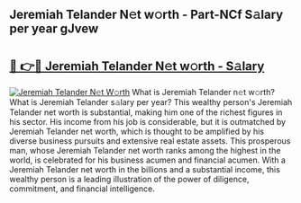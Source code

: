 ## Jeremiah Telander N𝚎t w𝚘rth - Part-NCf S𝚊lary per year gJvew

# <h2><a href="http://gc1givt.nevu.top/?p=Jeremiah+Telander">🔗 👉🔴 Jeremiah Telander N𝚎t w𝚘rth - S𝚊lary</a></h2>

[![Jeremiah Telander N𝚎t W𝚘rth](https://i.imgur.com/Oavwk0R.jpeg)](http://gc1givt.nevu.top/?p=Jeremiah+Telander)
What is Jeremiah Telander n𝚎t w𝚘rth? What is Jeremiah Telander s𝚊lary per year?
This wealthy person's Jeremiah Telander net worth is substantial, making him one of the richest figures in his sector. His income from his job is considerable, but it is outmatched by Jeremiah Telander net worth, which is thought to be amplified by his diverse business pursuits and extensive real estate assets. This prosperous man, whose Jeremiah Telander net worth ranks among the highest in the world, is celebrated for his business acumen and financial acumen. With a Jeremiah Telander net worth in the billions and a substantial income, this wealthy person is a leading illustration of the power of diligence, commitment, and financial intelligence.

